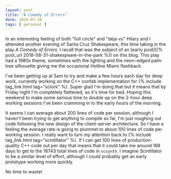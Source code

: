 ```yaml
---
layout: post
title: "A Comedy of Errors"
date: 2019-07-26
tags: [ personal ]
---
```


In an interesting feeling of both "full circle" and "deja vu" Hilary and I attended another evening of Santa Cruz
Shakespeare, this time taking in the play *A Comedy of Errors*. I recall that was the subject of an
[early post]({% post_url 2018-08-31-shakespeare-in-the-park %}) on this blog. This play had a 1980s theme, sometimes
with the lighting and the neon-edged palm tree silhouette giving me the occasional Hotline Miami flashback.

I've been getting up at 5am to try and make a few hours each day for deep work, currently working on the C++ confab
implementation for {% include tag_link.html tag="sclork" %}. Super glad I'm doing that but it means that by Friday night
I'm completely flattened, so it's time for bed. Hoping this weekend to make some serious time to double up on the 2-hour
deep working sessions I've been cramming in to the early hours of the morning.

It seems I can average about 200 lines of code per session, although I haven't been trying to get anything to compile
so far, I'm just roughing out code following the new design of the client-server architecture. So I have a feeling the
average rate is going to plummet to about 100 lines of code per working session. I really want to turn my attention back
to {% include tag_link.html tag="scintillator" %}. If I can get 100 lines of production-quality C++ code out per day
that means that it could take me around 168 days to get to the 16743 total lines of code in ```scsynth```. I imagine
Scintillator to be a similar level of effort, although I could probably get an early prototype working more quickly.

No time to waste!

